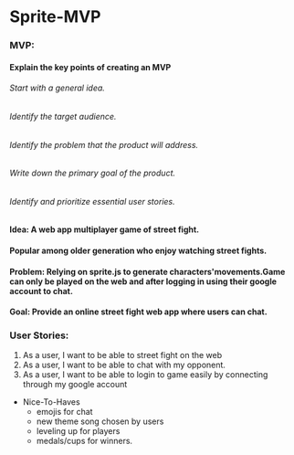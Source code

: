 # Sprite-MVP


### MVP:

#### Explain the key points of creating an MVP

  ###### Start with a general idea.
  ###### Identify the target audience.
  ###### Identify the problem that the product will address.
  ###### Write down the primary goal of the product.
  ###### Identify and prioritize essential user stories.

#### Idea: A web app multiplayer game of street fight.

#### Popular among older generation who enjoy watching street fights.

#### Problem: Relying on sprite.js to generate characters'movements.Game can only be played on the web and after logging in using their google account to chat.

#### Goal: Provide an online street fight web app where users can chat.

### User Stories:

  1. As a user, I want to be able to street fight on the web
  2. As a user, I want to be able to chat with my opponent.
  3. As a user, I want to be able to login to game easily by connecting through my google account

- Nice-To-Haves
  * emojis for chat
  * new theme song chosen by users
  * leveling up for players
  * medals/cups for winners.
